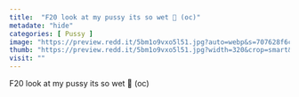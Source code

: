 ```yaml
---
title:  "F20 look at my pussy its so wet 🤤 (oc)"
metadate: "hide"
categories: [ Pussy ]
image: "https://preview.redd.it/5bm1o9vxo5l51.jpg?auto=webp&s=707628f6c1bfb090cba4f71836111f4d7ccad35c"
thumb: "https://preview.redd.it/5bm1o9vxo5l51.jpg?width=320&crop=smart&auto=webp&s=f2eec60307113b1ab767600bc1106a283c81dc05"
visit: ""
---
```

F20 look at my pussy its so wet 🤤 (oc)
